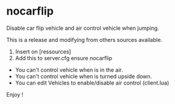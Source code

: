 # nocarflip
Disable car flip vehicle and air control vehicle when jumping.

This is a release and modifying from others sources available.

1. Insert on [ressources]
2. Add this to server.cfg
ensure nocarflip

- You can't control vehicle when is in the air.
- You can't control vehicle when is turned upside down.
- You can edit Vehicles to enable/disable air control (client.lua)

Enjoy !
